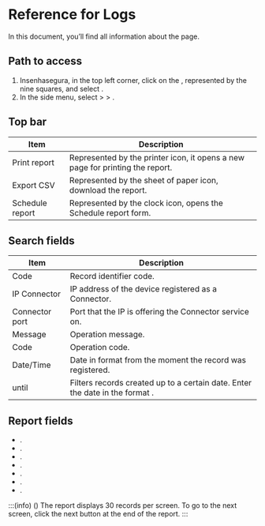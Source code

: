 # Reference for Logs 

In this document, you’ll  find all information about the  page.

## Path to access

1. Insenhasegura, in the top left corner, click on the , represented by the nine squares, and select .
2. In the side menu, select  >  > .

## Top bar
  
| Item            | Description                                                                   |
|-----------------|-------------------------------------------------------------------------------|
| Print report    | Represented by the printer icon, it opens a new page for printing the report. |
| Export CSV      | Represented by the sheet of paper icon, download the report.                  |
| Schedule report | Represented by the clock icon, opens the Schedule report form.                |

## Search fields

| Item           | Description                                                                                                |
|----------------|------------------------------------------------------------------------------------------------------------|
| Code           | Record identifier code.                                                                                    |
| IP Connector   | IP address of the device registered as a Connector.                                                        |
| Connector port | Port that the IP is offering the Connector service on.                                                     |
| Message        | Operation message.                                                                                         |
| Code           | Operation code.                                                                                            |
| Date/Time      | Date in  format from the moment the record was registered.                   |
| until          | Filters records created up to a certain date. Enter the date in the format . |

## Report fields

* .
* .
* .
* .
* .
* .
* .

:::(info) ()
The report displays 30 records per screen. To go to the next screen, click the next button at the end of the report.
:::